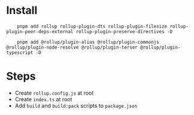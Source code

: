 # Install

```
    pnpm add rollup rollup-plugin-dts rollup-plugin-filesize rollup-plugin-peer-deps-external rollup-plugin-preserve-directives -D
```

```
    pnpm add @rollup/plugin-alias @rollup/plugin-commonjs @rollup/plugin-node-resolve @rollup/plugin-terser @rollup/plugin-typescript -D
```

# Steps

- Create `rollup.config.js` at root
- Create `index.ts` at root
- Add `build` and `build:pack` scripts to `package.json`
